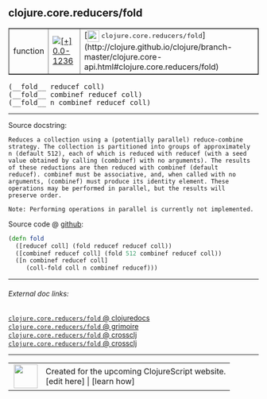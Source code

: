 ## clojure.core.reducers/fold



 <table border="1">
<tr>
<td>function</td>
<td><a href="https://github.com/cljsinfo/cljs-api-docs/tree/0.0-1236"><img valign="middle" alt="[+] 0.0-1236" title="Added in 0.0-1236" src="https://img.shields.io/badge/+-0.0--1236-lightgrey.svg"></a> </td>
<td>
[<img height="24px" valign="middle" src="http://i.imgur.com/1GjPKvB.png"> <samp>clojure.core.reducers/fold</samp>](http://clojure.github.io/clojure/branch-master/clojure.core-api.html#clojure.core.reducers/fold)
</td>
</tr>
</table>


 <samp>
(__fold__ reducef coll)<br>
</samp>
 <samp>
(__fold__ combinef reducef coll)<br>
</samp>
 <samp>
(__fold__ n combinef reducef coll)<br>
</samp>

---





Source docstring:

```
Reduces a collection using a (potentially parallel) reduce-combine
strategy. The collection is partitioned into groups of approximately
n (default 512), each of which is reduced with reducef (with a seed
value obtained by calling (combinef) with no arguments). The results
of these reductions are then reduced with combinef (default
reducef). combinef must be associative, and, when called with no
arguments, (combinef) must produce its identity element. These
operations may be performed in parallel, but the results will
preserve order.

Note: Performing operations in parallel is currently not implemented.
```


Source code @ [github](https://github.com/clojure/clojurescript/blob/r3196/src/cljs/clojure/core/reducers.cljs#L49-L64):

```clj
(defn fold
  ([reducef coll] (fold reducef reducef coll))
  ([combinef reducef coll] (fold 512 combinef reducef coll))
  ([n combinef reducef coll]
     (coll-fold coll n combinef reducef)))
```

<!--
Repo - tag - source tree - lines:

 <pre>
clojurescript @ r3196
└── src
    └── cljs
        └── clojure
            └── core
                └── <ins>[reducers.cljs:49-64](https://github.com/clojure/clojurescript/blob/r3196/src/cljs/clojure/core/reducers.cljs#L49-L64)</ins>
</pre>

-->

---



###### External doc links:

[`clojure.core.reducers/fold` @ clojuredocs](http://clojuredocs.org/clojure.core.reducers/fold)<br>
[`clojure.core.reducers/fold` @ grimoire](http://conj.io/store/v1/org.clojure/clojure/1.7.0-beta3/clj/clojure.core.reducers/fold/)<br>
[`clojure.core.reducers/fold` @ crossclj](http://crossclj.info/fun/clojure.core.reducers/fold.html)<br>
[`clojure.core.reducers/fold` @ crossclj](http://crossclj.info/fun/clojure.core.reducers.cljs/fold.html)<br>

---

 <table>
<tr><td>
<img valign="middle" align="right" width="48px" src="http://i.imgur.com/Hi20huC.png">
</td><td>
Created for the upcoming ClojureScript website.<br>
[edit here] | [learn how]
</td></tr></table>

[edit here]:https://github.com/cljsinfo/cljs-api-docs/blob/master/cljsdoc/clojure.core.reducers_fold.cljsdoc
[learn how]:https://github.com/cljsinfo/cljs-api-docs/wiki/cljsdoc-files

<!--

This information was too distracting to show to readers, but I'll leave it
commented here since it is helpful to:

- pretty-print the data used to generate this document
- and show how to retrieve that data



The API data for this symbol:

```clj
{:ns "clojure.core.reducers",
 :name "fold",
 :signature ["[reducef coll]"
             "[combinef reducef coll]"
             "[n combinef reducef coll]"],
 :history [["+" "0.0-1236"]],
 :type "function",
 :full-name-encode "clojure.core.reducers_fold",
 :source {:code "(defn fold\n  ([reducef coll] (fold reducef reducef coll))\n  ([combinef reducef coll] (fold 512 combinef reducef coll))\n  ([n combinef reducef coll]\n     (coll-fold coll n combinef reducef)))",
          :title "Source code",
          :repo "clojurescript",
          :tag "r3196",
          :filename "src/cljs/clojure/core/reducers.cljs",
          :lines [49 64]},
 :full-name "clojure.core.reducers/fold",
 :clj-symbol "clojure.core.reducers/fold",
 :docstring "Reduces a collection using a (potentially parallel) reduce-combine\nstrategy. The collection is partitioned into groups of approximately\nn (default 512), each of which is reduced with reducef (with a seed\nvalue obtained by calling (combinef) with no arguments). The results\nof these reductions are then reduced with combinef (default\nreducef). combinef must be associative, and, when called with no\narguments, (combinef) must produce its identity element. These\noperations may be performed in parallel, but the results will\npreserve order.\n\nNote: Performing operations in parallel is currently not implemented."}

```

Retrieve the API data for this symbol:

```clj
;; from Clojure REPL
(require '[clojure.edn :as edn])
(-> (slurp "https://raw.githubusercontent.com/cljsinfo/cljs-api-docs/catalog/cljs-api.edn")
    (edn/read-string)
    (get-in [:symbols "clojure.core.reducers/fold"]))
```

-->
